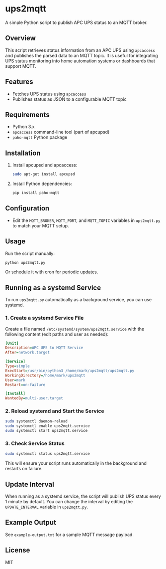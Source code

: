 # ups2mqtt

A simple Python script to publish APC UPS status to an MQTT broker.

## Overview

This script retrieves status information from an APC UPS using `apcaccess` and publishes the parsed data to an MQTT topic. It is useful for integrating UPS status monitoring into home automation systems or dashboards that support MQTT.

## Features
- Fetches UPS status using `apcaccess`
- Publishes status as JSON to a configurable MQTT topic

## Requirements
- Python 3.x
- `apcaccess` command-line tool (part of apcupsd)
- `paho-mqtt` Python package

## Installation
1. Install apcupsd and apcaccess:
   ```bash
   sudo apt-get install apcupsd
   ```
2. Install Python dependencies:
   ```bash
   pip install paho-mqtt
   ```

## Configuration
- Edit the `MQTT_BROKER`, `MQTT_PORT`, and `MQTT_TOPIC` variables in `ups2mqtt.py` to match your MQTT setup.

## Usage
Run the script manually:
```bash
python ups2mqtt.py
```

Or schedule it with cron for periodic updates.

## Running as a systemd Service

To run `ups2mqtt.py` automatically as a background service, you can use systemd.

### 1. Create a systemd Service File
Create a file named `/etc/systemd/system/ups2mqtt.service` with the following content (edit paths and user as needed):

```ini
[Unit]
Description=APC UPS to MQTT Service
After=network.target

[Service]
Type=simple
ExecStart=/usr/bin/python3 /home/mark/ups2mqtt/ups2mqtt.py
WorkingDirectory=/home/mark/ups2mqtt
User=mark
Restart=on-failure

[Install]
WantedBy=multi-user.target
```

### 2. Reload systemd and Start the Service
```bash
sudo systemctl daemon-reload
sudo systemctl enable ups2mqtt.service
sudo systemctl start ups2mqtt.service
```

### 3. Check Service Status
```bash
sudo systemctl status ups2mqtt.service
```

This will ensure your script runs automatically in the background and restarts on failure.

## Update Interval

When running as a systemd service, the script will publish UPS status every 1 minute by default. You can change the interval by editing the `UPDATE_INTERVAL` variable in `ups2mqtt.py`.

## Example Output
See `example-output.txt` for a sample MQTT message payload.

## License
MIT
